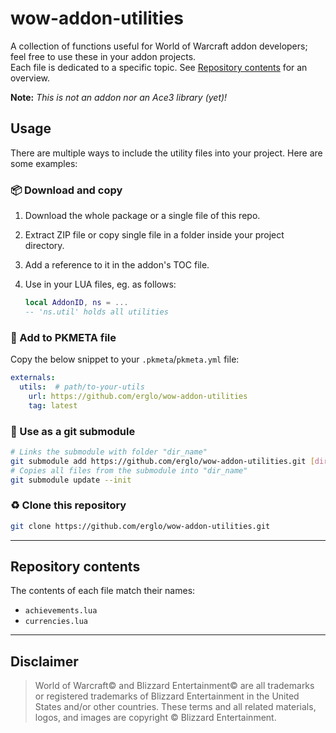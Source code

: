 # wow-addon-utilities

A collection of functions useful for World of Warcraft addon developers; feel free to use these in your addon projects.  
Each file is dedicated to a specific topic. See [Repository contents](#repository-contents) for an overview.

**Note:** _This is not an addon nor an Ace3 library (yet)!_
&nbsp;  

## Usage

There are multiple ways to include the utility files into your project. Here are some examples:

### 📦 Download and copy

1. Download the whole package or a single file of this repo.
2. Extract ZIP file or copy single file in a folder inside your project directory.
3. Add a reference to it in the addon's TOC file.
4. Use in your LUA files, eg. as follows:

    ```lua
    local AddonID, ns = ...
    -- 'ns.util' holds all utilities
    ```

### 📝 Add to PKMETA file

Copy the below snippet to your `.pkmeta`/`pkmeta.yml` file:

```Yaml
externals:
  utils:  # path/to-your-utils
    url: https://github.com/erglo/wow-addon-utilities
    tag: latest
```

### 🔗 Use as a git submodule

```bash
# Links the submodule with folder "dir_name"
git submodule add https://github.com/erglo/wow-addon-utilities.git [dir_name]
# Copies all files from the submodule into "dir_name"
git submodule update --init
```

### ♻️ Clone this repository

```bash
git clone https://github.com/erglo/wow-addon-utilities.git
```

----

## Repository contents

The contents of each file match their names:

- `achievements.lua`
- `currencies.lua`

----

## Disclaimer

> World of Warcraft© and Blizzard Entertainment© are all trademarks or registered trademarks of Blizzard Entertainment in the United States and/or other countries. These terms and all related materials, logos, and images are copyright © Blizzard Entertainment.
